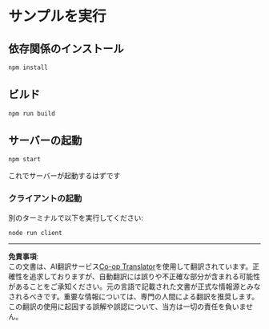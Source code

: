 <!--
CO_OP_TRANSLATOR_METADATA:
{
  "original_hash": "67cc24a3a2d1cdd7d395ed5e67be8557",
  "translation_date": "2025-10-07T01:34:05+00:00",
  "source_file": "03-GettingStarted/11-simple-auth/code/basic/typescript/README.md",
  "language_code": "ja"
}
-->
# サンプルを実行

## 依存関係のインストール

```bash
npm install
```

## ビルド

```bash
npm run build
```

## サーバーの起動

```bash
npm start
```

これでサーバーが起動するはずです

### クライアントの起動

別のターミナルで以下を実行してください:

```bash
node run client
```

---

**免責事項**:  
この文書は、AI翻訳サービス[Co-op Translator](https://github.com/Azure/co-op-translator)を使用して翻訳されています。正確性を追求しておりますが、自動翻訳には誤りや不正確な部分が含まれる可能性があることをご承知ください。元の言語で記載された文書が正式な情報源とみなされるべきです。重要な情報については、専門の人間による翻訳を推奨します。この翻訳の使用に起因する誤解や誤認について、当方は一切の責任を負いません。